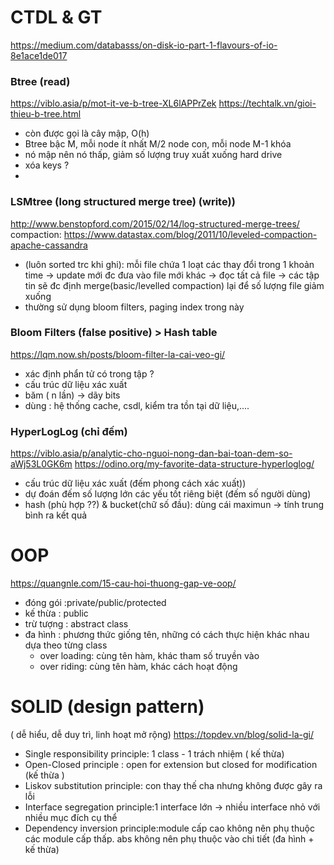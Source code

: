 # CTDL & GT
https://medium.com/databasss/on-disk-io-part-1-flavours-of-io-8e1ace1de017
### Btree (read)
https://viblo.asia/p/mot-it-ve-b-tree-XL6lAPPrZek
https://techtalk.vn/gioi-thieu-b-tree.html
- còn được gọi là cây mập, O(h)
- Btree bậc M, mỗi node ít nhất M/2 node con, mỗi node M-1 khóa
- nó mập nên nó thấp, giảm số lượng truy xuất xuống hard drive
- xóa keys ? 
- 
### LSMtree (long structured merge tree) (write))
http://www.benstopford.com/2015/02/14/log-structured-merge-trees/
compaction: https://www.datastax.com/blog/2011/10/leveled-compaction-apache-cassandra
- (luôn sorted trc khi ghi): mỗi file chứa 1 loạt các thay đổi trong 1 khoản time -> update mới đc đưa vào file mới khác -> đọc tất cả file -> các tập tin sẽ đc định merge(basic/levelled compaction) lại để số lượng file giảm xuống
- thường sử dụng bloom filters, paging index trong này
### Bloom Filters (false positive) > Hash table
https://lqm.now.sh/posts/bloom-filter-la-cai-veo-gi/
- xác định phẩn tử có trong tập ?
- cấu trúc dữ liệu xác xuất
- băm ( n lần) -> dãy bits 
- dùng : hệ thống cache, csdl, kiểm tra tồn tại dữ liệu,.... 
### HyperLogLog (chỉ đếm)
https://viblo.asia/p/analytic-cho-nguoi-nong-dan-bai-toan-dem-so-aWj53L0GK6m
https://odino.org/my-favorite-data-structure-hyperloglog/
- cấu trúc dữ liệu xác xuất (đếm phong cách xác xuất))
- dự đoán đếm số lượng lớn các yếu tốt riêng biệt (đếm số người dùng)
- hash (phù hợp ??) & bucket(chữ số đầu): dùng cái maximun -> tính trung bình ra kết quả
# OOP
https://quangnle.com/15-cau-hoi-thuong-gap-ve-oop/
- đóng gói :private/public/protected
- kế thừa : public
- trừ tượng : abstract class
- đa hình : phương thức giống tên, những có cách thực hiện khác nhau dựa theo từng class
    + over loading: cùng tên hàm, khác tham số truyền vào
    + over riding: cùng tên hàm, khác cách hoạt động
# SOLID (design pattern)
( dễ hiểu, dễ duy trì, linh hoạt mở rộng)
https://topdev.vn/blog/solid-la-gi/
- Single responsibility principle: 1 class - 1 trách nhiệm ( kế thừa)
- Open-Closed principle : open for extension but closed for modification (kế thừa )
- Liskov substitution principle: con thay thế cha nhưng không được gây ra lỗi
- Interface segregation principle:1 interface lớn -> nhiều interface nhỏ với nhiều mục đích cụ thể
- Dependency inversion principle:module cấp cao không nên phụ thuộc các module cấp thấp. abs không nên phụ thuộc vào chi tiết (đa hình + kế thừa)


